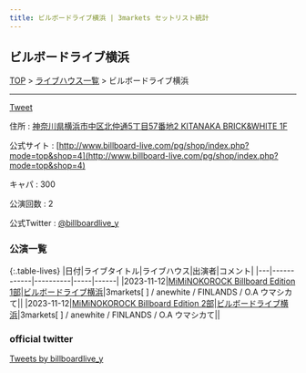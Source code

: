 ```yaml
---
title: ビルボードライブ横浜 | 3markets セットリスト統計
---
```

## ビルボードライブ横浜

[TOP](/setlist/) > [ライブハウス一覧](livehouses.html) > ビルボードライブ横浜

___

<a href="https://twitter.com/share?ref_src=twsrc%5Etfw" data-text="3markets[ ]セットリスト > ビルボードライブ横浜" class="twitter-share-button" data-via="3markets" data-hashtags="3markets" data-related="3markets" data-show-count="false">Tweet</a>

住所
:    <a href="https://www.google.co.jp/maps/search/%E7%A5%9E%E5%A5%88%E5%B7%9D%E7%9C%8C%E6%A8%AA%E6%B5%9C%E5%B8%82%E4%B8%AD%E5%8C%BA%E5%8C%97%E4%BB%B2%E9%80%9A5%E4%B8%81%E7%9B%AE57%E7%95%AA%E5%9C%B02%20KITANAKA%20BRICK%26WHITE%201F" rel="noopener noreferrer" target="_blank">神奈川県横浜市中区北仲通5丁目57番地2 KITANAKA BRICK&WHITE 1F</a>

公式サイト
:    [http://www.billboard-live.com/pg/shop/index.php?mode=top&shop=4](http://www.billboard-live.com/pg/shop/index.php?mode=top&shop=4)

キャパ
:    300

公演回数
: 2


公式Twitter
: <a href="https://twitter.com/billboardlive_y">@billboardlive_y</a>


### 公演一覧

{:.table-lives}
|日付|ライブタイトル|ライブハウス|出演者|コメント|
|---|------------|----------|-----|------|
|<span class="nowrap">2023-11-12</span>|[MiMiNOKOROCK Billboard Edition 1部](live086.html)|[ビルボードライブ横浜](livehouse067.html)|3markets[ ] / anewhite / FINLANDS / O.A ウマシカて||
|<span class="nowrap">2023-11-12</span>|[MiMiNOKOROCK Billboard Edition 2部](live087.html)|[ビルボードライブ横浜](livehouse067.html)|3markets[ ] / anewhite / FINLANDS / O.A ウマシカて||




### official twitter

<a class="twitter-timeline" href="https://twitter.com/billboardlive_y?ref_src=twsrc%5Etfw">Tweets by billboardlive_y</a> <script async src="https://platform.twitter.com/widgets.js" charset="utf-8"></script>


<script async src="https://platform.twitter.com/widgets.js" charset="utf-8"></script>